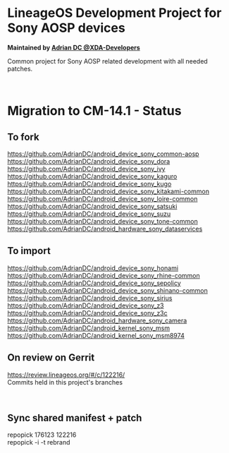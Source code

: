 # LineageOS Development Project for Sony AOSP devices
<b>Maintained by [Adrian DC @XDA-Developers](http://forum.xda-developers.com/member.php?u=2233641)</b>

Common project for Sony AOSP related development with all needed patches.<br />

<br />

# Migration to CM-14.1 - Status #

## To fork ##

https://github.com/AdrianDC/android_device_sony_common-aosp  
https://github.com/AdrianDC/android_device_sony_dora  
https://github.com/AdrianDC/android_device_sony_ivy  
https://github.com/AdrianDC/android_device_sony_kaguro  
https://github.com/AdrianDC/android_device_sony_kugo  
https://github.com/AdrianDC/android_device_sony_kitakami-common  
https://github.com/AdrianDC/android_device_sony_loire-common  
https://github.com/AdrianDC/android_device_sony_satsuki  
https://github.com/AdrianDC/android_device_sony_suzu  
https://github.com/AdrianDC/android_device_sony_tone-common  
https://github.com/AdrianDC/android_hardware_sony_dataservices  

## To import ##

https://github.com/AdrianDC/android_device_sony_honami  
https://github.com/AdrianDC/android_device_sony_rhine-common  
https://github.com/AdrianDC/android_device_sony_sepolicy  
https://github.com/AdrianDC/android_device_sony_shinano-common  
https://github.com/AdrianDC/android_device_sony_sirius  
https://github.com/AdrianDC/android_device_sony_z3  
https://github.com/AdrianDC/android_device_sony_z3c  
https://github.com/AdrianDC/android_hardware_sony_camera  
https://github.com/AdrianDC/android_kernel_sony_msm  
https://github.com/AdrianDC/android_kernel_sony_msm8974  

## On review on Gerrit ##

https://review.lineageos.org/#/c/122216/  
Commits held in this project's branches

<br />

## Sync shared manifest + patch ##

repopick 176123 122216  
repopick -i -t rebrand  
